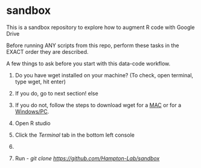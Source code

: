 # sandbox

This is a sandbox repository to explore how to augment R code with Google Drive

Before running ANY scripts from this repo, perform these tasks in the EXACT order they are described. 

A few things to ask before you start with this data-code workflow.
1. Do you have wget installed on your machine? (To check, open terminal, type wget, hit enter)
2. If you do, go to next section!
      else
3. If you do not, follow the steps to download wget for a <a href="[https://www.maketecheasier.com/install-wget-mac/]">MAC</a> or for a <a href="[https://www.tomshardware.com/how-to/use-wget-download-files-command-line]">Windows/PC</a>.


1. Open R studio
2. Click the <i> Terminal </i> tab in the bottom left console
3. 
4. Run - <i>git clone https://github.com/Hampton-Lab/sandbox</i>
